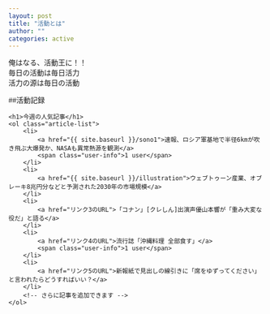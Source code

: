 ```yaml
---
layout: post
title: "活動とは"
author: ""
categories: active
---
```


俺はなる、活動王に！！  
毎日の活動は毎日活力  
活力の源は毎日の活動  

##活動記録

<html lang="ja">
<head>
    <meta charset="UTF-8">
    <meta name="viewport" content="width=device-width, initial-scale=1.0">
    <title>人気記事リスト</title>
    <style>
        body {
            font-family: Arial, sans-serif;
        }
        .article-list {
            width: 100%; /* 必要に応じて幅は調整してください */
            margin: 20px auto;
            padding: 0;
            list-style: decimal; /* 番号付きリスト */
            font-size: 16px;
            text-align: left; /* 左揃えに変更 */
        }
        .article-list li {
            margin-bottom: 10px;
        }
        .article-list a {
            text-decoration: none;
            color: #0056b3;
        }
        .article-list a:hover {
            text-decoration: underline;
        }
        .user-info {
            font-size: 12px;
            color: red;
        }
    </style>
</head>
<body>

    <h1>今週の人気記事</h1>
    <ol class="article-list">
        <li>
            <a href="{{ site.baseurl }}/sono1">速報、ロシア軍基地で半径6kmが吹き飛ぶ大爆発か、NASAも異常熱源を観測</a>
            <span class="user-info">1 user</span>
        </li>
        <li>
            <a href="{{ site.baseurl }}/illustration">ウェブトゥーン産業、オブレーキ8兆円分などと予測された2030年の市場規模</a>
        </li>
        <li>
            <a href="リンク3のURL">「コナン」[クレしん]出演声優山本響が「重み大変な役だ」と語る</a>
        </li>
        <li>
            <a href="リンク4のURL">流行誌「沖縄料理 全部食す」</a>
            <span class="user-info">1 user</span>
        </li>
        <li>
            <a href="リンク5のURL">新報紙で見出しの線引きに「席をゆずってください」と言われたらどうすればいい？</a>
        </li>
        <!-- さらに記事を追加できます -->
    </ol>

</body>
</html>

